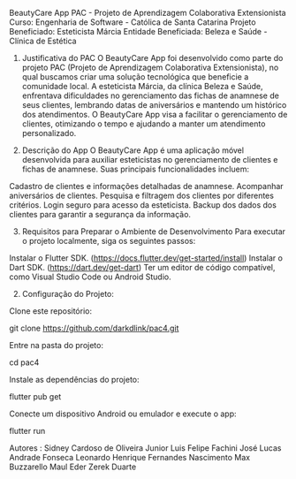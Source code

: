 BeautyCare App
PAC - Projeto de Aprendizagem Colaborativa Extensionista
Curso: Engenharia de Software - Católica de Santa Catarina
Projeto Beneficiado: Esteticista Márcia
Entidade Beneficiada: Beleza e Saúde - Clínica de Estética

1. Justificativa do PAC
O BeautyCare App foi desenvolvido como parte do projeto PAC (Projeto de Aprendizagem Colaborativa Extensionista), no qual buscamos criar uma solução tecnológica que beneficie a comunidade local. 
A esteticista Márcia, da clínica Beleza e Saúde, enfrentava dificuldades no gerenciamento das fichas de anamnese de seus clientes, lembrando datas de aniversários e mantendo um histórico dos atendimentos. O BeautyCare App visa a facilitar o gerenciamento de clientes, otimizando o tempo e ajudando a manter um atendimento personalizado.


2. Descrição do App
O BeautyCare App é uma aplicação móvel desenvolvida para auxiliar esteticistas no gerenciamento de clientes e fichas de anamnese. Suas principais funcionalidades incluem:

Cadastro de clientes e informações detalhadas de anamnese.
Acompanhar aniversários de clientes.
Pesquisa e filtragem dos clientes por diferentes critérios.
Login seguro para acesso da esteticista.
Backup dos dados dos clientes para garantir a segurança da informação.

3. Requisitos para Preparar o Ambiente de Desenvolvimento
Para executar o projeto localmente, siga os seguintes passos:

Instalar o Flutter SDK. (https://docs.flutter.dev/get-started/install)
Instalar o Dart SDK. (https://dart.dev/get-dart)
Ter um editor de código compatível, como Visual Studio Code ou Android Studio.

2. Configuração do Projeto:

Clone este repositório:

git clone https://github.com/darkdlink/pac4.git

Entre na pasta do projeto:

cd pac4

Instale as dependências do projeto:

flutter pub get

Conecte um dispositivo Android ou emulador e execute o app:

flutter run



Autores :
Sidney Cardoso de Oliveira Junior
Luis Felipe Fachini
José Lucas Andrade Fonseca
Leonardo Henrique Fernandes Nascimento
Max Buzzarello Maul
Eder Zerek Duarte




